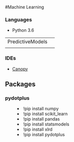 #Machine Learning
<h3>Languages</h3>
<ul>
<li>Python 3.6</li>
</ul>


<table>
<tr>
<td>
PredictiveModels
</td>
<td>
</td>
</tr>

<tr>
<td>
</td>
<td>
</td>
</tr>

</table>
<h3>IDEs</h3>
<ul>
<li><a href="https://store.enthought.com/downloads/">Canopy</a></li>
</ul>

<h2>Packages</h2>
<dl>
<dt><h3>pydotplus</h3></dt>
<dd><li>!pip install numpy</li></dd>
<dd><li>!pip install scikit_learn</li></dd>
<dd><li>!pip install pandas</li></dd>
<dd><li>!pip install statsmodels</li></dd>
<dd><li>!pip install xlrd</li></dd>
<dd><li>!pip install pydotplus</li></dd>
</dl>